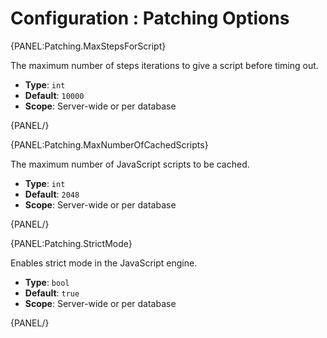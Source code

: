 # Configuration : Patching Options

{PANEL:Patching.MaxStepsForScript}

The maximum number of steps iterations to give a script before timing out.

- **Type**: `int`
- **Default**: `10000`
- **Scope**: Server-wide or per database

{PANEL/}

{PANEL:Patching.MaxNumberOfCachedScripts}

The maximum number of JavaScript scripts to be cached.

- **Type**: `int`
- **Default**: `2048`
- **Scope**: Server-wide or per database

{PANEL/}

{PANEL:Patching.StrictMode}

Enables strict mode in the JavaScript engine.

- **Type**: `bool`
- **Default**: `true`
- **Scope**: Server-wide or per database

{PANEL/}
